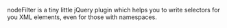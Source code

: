 nodeFilter is a tiny little jQuery plugin which helps you to write selectors for you XML elements, even for those with namespaces.